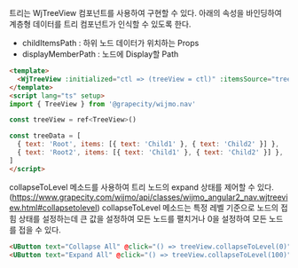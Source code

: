 트리는 WjTreeView 컴포넌트를 사용하여 구현할 수 있다. 아래의 속성을 바인딩하여 계층형 데이터를 트리 컴포넌트가 인식할 수 있도록 한다.
- childItemsPath : 하위 노드 데이터가 위치하는 Props
- displayMemberPath : 노드에 Display할 Path

```html
<template>
  <WjTreeView :initialized="ctl => (treeView = ctl)" :itemsSource="treeData" displayMemberPath="text" childItemsPath="items" :autoCollapse="false" style="height: 300px"></WjTreeView>
</template>
<script lang="ts" setup>
import { TreeView } from '@grapecity/wijmo.nav'

const treeView = ref<TreeView>()

const treeData = [
  { text: 'Root', items: [{ text: 'Child1' }, { text: 'Child2' }] },
  { text: 'Root2', items: [{ text: 'Child1' }, { text: 'Child2' }] },
]
</script>
```

collapseToLevel 메소드를 사용하여 트리 노드의 expand 상태를 제어할 수 있다. (https://www.grapecity.com/wijmo/api/classes/wijmo_angular2_nav.wjtreeview.html#collapsetolevel)
collapseToLevel 메소드는 특정 레벨 기준으로 노드의 접힘 상태를 설정하는데 큰 값을 설정하여 모든 노드를 펼치거나 0을 설정하여 모든 노드를 접을 수 있다.

```html
<UButton text="Collapse All" @click="() => treeView.collapseToLevel(0)" />
<UButton text="Expand All" @click="() => treeView.collapseToLevel(100)" />
```
